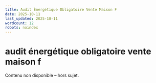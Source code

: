 ```yaml
---
title: Audit Énergétique Obligatoire Vente Maison F
date: 2025-10-11
last_updated: 2025-10-11
wordcount: 12
robots: noindex
---
```


# audit énergétique obligatoire vente maison f

Contenu non disponible – hors sujet.
